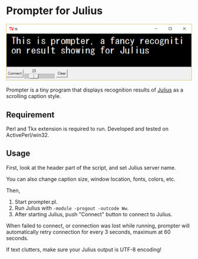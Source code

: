 # Prompter for Julius

![Screenshot](/screenshot.png)

Prompter is a tiny program that displays recognition results of [Julius](http://github.com/julius-speech/julius) as a scrolling caption style.

## Requirement

Perl and Tkx extension is required to run.  Developed and tested on ActivePerl/win32.

## Usage

First, look at the header part of the script, and set Julius server name.

You can also change caption size, window location, fonts, colors, etc. 

Then,

1. Start prompter.pl.
2. Run Julius with `-module -progout -outcode Ww`.
3. After starting Julius, push "Connect" button to connect to Julius.

When failed to connect, or connection was lost while running, prompter will automatically retry connection for every 3 seconds, maximum at 60 seconds.

If text clutters, make sure your Julius output is UTF-8 encoding!

